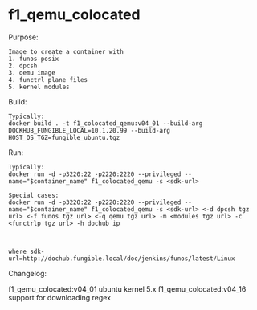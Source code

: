 # f1_qemu_colocated

Purpose:
```
Image to create a container with
1. funos-posix
2. dpcsh
3. qemu image
4. functrl plane files
5. kernel modules

```

Build:
```
Typically:
docker build . -t f1_colocated_qemu:v04_01 --build-arg DOCKHUB_FUNGIBLE_LOCAL=10.1.20.99 --build-arg HOST_OS_TGZ=fungible_ubuntu.tgz

```

Run:
```
Typically:
docker run -d -p3220:22 -p2220:2220 --privileged --name="$container_name" f1_colocated_qemu -s <sdk-url>

Special cases:
docker run -d -p3220:22 -p2220:2220 --privileged --name="$container_name" f1_colocated_qemu -s <sdk-url> <-d dpcsh tgz url> <-f funos tgz url> <-q qemu tgz url> -m <modules tgz url> -c <functrlp tgz url> -h dochub ip



where sdk-url=http://dochub.fungible.local/doc/jenkins/funos/latest/Linux
```
Changelog:

f1_qemu_colocated:v04_01 ubuntu kernel 5.x
f1_qemu_colocated:v04_16 support for downloading regex
